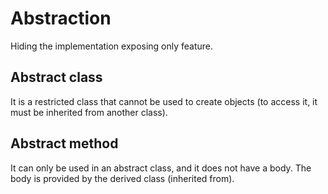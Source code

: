 # Abstraction

Hiding the implementation exposing only feature.

## Abstract class
It is a restricted class that cannot be used to create objects (to access it, it must be inherited from another class).

## Abstract method

It can only be used in an abstract class, and it does not have a body. The body is provided by the derived class (inherited from).
